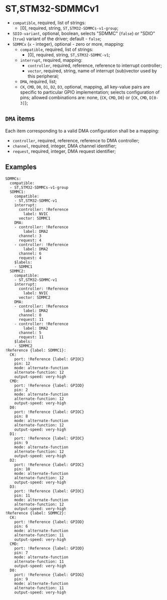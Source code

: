 ST,STM32-SDMMCv1
================

- `compatible`, required, list of strings:
  - [0], required, string, `ST,STM32-SDMMCs-v1-group`;
- `SDIO-variant`, optional, boolean, selects "SDMMC" (`false`) or "SDIO" (`true`) variant of the driver; default -
`false`;
- `SDMMCx` (`x` - integer), optional - zero or more, mapping:
  - `compatible`, required, list of strings:
    - [0], required, string, `ST,STM32-SDMMC-v1`;
  - `interrupt`, required, mapping:
    - `controller`, required, reference, reference to interrupt controller;
    - `vector`, required, string, name of interrupt (sub)vector used by this peripheral;
  - `DMA`, required, list;
  - `CK`, `CMD`, `D0`, `D1`, `D2`, `D3`, optional, mapping, all key-value pairs are specific to particular GPIO
  implementation; selects configuration of pins; allowed combinations are: none, {`CK`, `CMD`, `D0`} or
  {`CK`, `CMD`, `D[0-3]`};

`DMA` items
-----------

Each item corresponding to a valid DMA configuration shall be a mapping:
- `controller`, required, reference, reference to DMA controller;
- `channel`, required, integer, DMA channel identifier;
- `request`, required, integer, DMA request identifier;

Examples
--------

```
SDMMCs:
  compatible:
  - ST,STM32-SDMMCs-v1-group
  SDMMC1:
    compatible:
    - ST,STM32-SDMMC-v1
    interrupt:
      controller: !Reference
        label: NVIC
      vector: SDMMC1
    DMA:
    - controller: !Reference
        label: DMA2
      channel: 3
      request: 4
    - controller: !Reference
        label: DMA2
      channel: 6
      request: 4
    $labels:
    - SDMMC1
  SDMMC2:
    compatible:
    - ST,STM32-SDMMC-v1
    interrupt:
      controller: !Reference
        label: NVIC
      vector: SDMMC2
    DMA:
    - controller: !Reference
        label: DMA2
      channel: 0
      request: 11
    - controller: !Reference
        label: DMA2
      channel: 5
      request: 11
    $labels:
    - SDMMC2
!Reference {label: SDMMC1}:
  CK:
    port: !Reference {label: GPIOC}
    pin: 12
    mode: alternate-function
    alternate-function: 12
    output-speed: very-high
  CMD:
    port: !Reference {label: GPIOD}
    pin: 2
    mode: alternate-function
    alternate-function: 12
    output-speed: very-high
  D0:
    port: !Reference {label: GPIOC}
    pin: 8
    mode: alternate-function
    alternate-function: 12
    output-speed: very-high
  D1:
    port: !Reference {label: GPIOC}
    pin: 9
    mode: alternate-function
    alternate-function: 12
    output-speed: very-high
  D2:
    port: !Reference {label: GPIOC}
    pin: 10
    mode: alternate-function
    alternate-function: 12
    output-speed: very-high
  D3:
    port: !Reference {label: GPIOC}
    pin: 11
    mode: alternate-function
    alternate-function: 12
    output-speed: very-high
!Reference {label: SDMMC2}:
  CK:
    port: !Reference {label: GPIOD}
    pin: 6
    mode: alternate-function
    alternate-function: 11
    output-speed: very-high
  CMD:
    port: !Reference {label: GPIOD}
    pin: 7
    mode: alternate-function
    alternate-function: 11
    output-speed: very-high
  D0:
    port: !Reference {label: GPIOG}
    pin: 9
    mode: alternate-function
    alternate-function: 11
    output-speed: very-high
```
